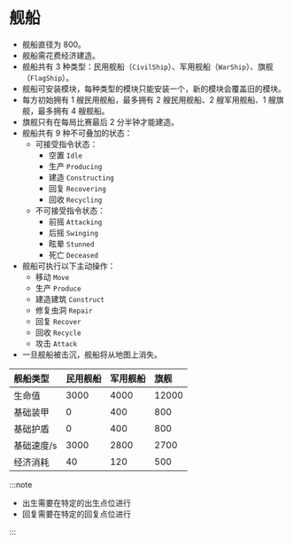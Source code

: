 # 舰船

- 舰船直径为 800。
- 舰船需花费经济建造。
- 舰船共有 3 种类型：民用舰船（`CivilShip`）、军用舰船（`WarShip`）、旗舰（`FlagShip`）。
- 舰船可安装模块，每种类型的模块只能安装一个，新的模块会覆盖旧的模块。
- 每方初始拥有 1 艘民用舰船，最多拥有 2 艘民用舰船、2 艘军用舰船、1 艘旗舰，最多拥有 4 艘舰船。
- 旗舰只有在每局比赛最后 2 分半钟才能建造。
- 舰船共有 9 种不可叠加的状态：
  - 可接受指令状态：
    - 空置 `Idle`
    - 生产 `Producing`
    - 建造 `Constructing`
    - 回复 `Recovering`
    - 回收 `Recycling`
  - 不可接受指令状态：
    - 前摇 `Attacking`
    - 后摇 `Swinging`
    - 眩晕 `Stunned`
    - 死亡 `Deceased`
- 舰船可执行以下主动操作：
  - 移动 `Move`
  - 生产 `Produce`
  - 建造建筑 `Construct`
  - 修复虫洞 `Repair`
  - 回复 `Recover`
  - 回收 `Recycle`
  - 攻击 `Attack`
- 一旦舰船被击沉，舰船将从地图上消失。

| 舰船类型   | 民用舰船 | 军用舰船 | 旗舰  |
| :--------- | :------- | :------- | :---- |
| 生命值     | 3000     | 4000     | 12000 |
| 基础装甲   | 0        | 400      | 800   |
| 基础护盾   | 0        | 400      | 800   |
| 基础速度/s | 3000     | 2800     | 2700  |
| 经济消耗   | 40       | 120      | 500   |

:::note

- 出生需要在特定的出生点位进行
- 回复需要在特定的回复点位进行

:::